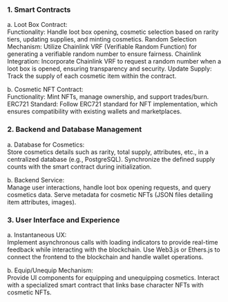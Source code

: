 ### 1. Smart Contracts <br/>
a. Loot Box Contract:<br/>
Functionality: Handle loot box opening, cosmetic selection based on rarity tiers, updating supplies, and minting cosmetics.
Random Selection Mechanism: Utilize Chainlink VRF (Verifiable Random Function) for generating a verifiable random number to ensure fairness.
Chainlink Integration: Incorporate Chainlink VRF to request a random number when a loot box is opened, ensuring transparency and security.
Update Supply: Track the supply of each cosmetic item within the contract.<br/>

b. Cosmetic NFT Contract:<br/>
Functionality: Mint NFTs, manage ownership, and support trades/burn.
ERC721 Standard: Follow ERC721 standard for NFT implementation, which ensures compatibility with existing wallets and marketplaces.<br/>


### 2. Backend and Database Management <br/>

a. Database for Cosmetics:<br/>
Store cosmetics details such as rarity, total supply, attributes, etc., in a centralized database (e.g., PostgreSQL).
Synchronize the defined supply counts with the smart contract during initialization.<br/>

b. Backend Service:<br>
Manage user interactions, handle loot box opening requests, and query cosmetics data.
Serve metadata for cosmetic NFTs (JSON files detailing item attributes, images).


### 3. User Interface and Experience <br/>
a. Instantaneous UX:<br/>
Implement asynchronous calls with loading indicators to provide real-time feedback while interacting with the blockchain.
Use Web3.js or Ethers.js to connect the frontend to the blockchain and handle wallet operations.<br/>

b. Equip/Unequip Mechanism:<br/>
Provide UI components for equipping and unequipping cosmetics.
Interact with a specialized smart contract that links base character NFTs with cosmetic NFTs.
